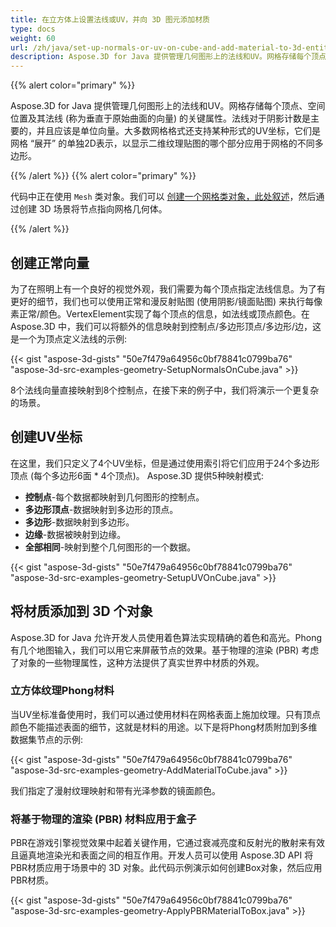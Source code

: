 ```yaml
---
title: 在立方体上设置法线或UV，并向 3D 图元添加材质
type: docs
weight: 60
url: /zh/java/set-up-normals-or-uv-on-cube-and-add-material-to-3d-entities/
description: Aspose.3D for Java 提供管理几何图形上的法线和UV。网格存储每个顶点、空间位置及其法线 (称为垂直于原始曲面的向量) 的关键属性。法线对于阴影计数是主要的，并且应该是单位向量。大多数网格格式还支持某种形式的UV坐标，它们是网格 “展开” 的单独2D表示，以显示二维纹理贴图的哪个部分应用于网格的不同多边形。
---
```

{{% alert color="primary" %}}

Aspose.3D for Java 提供管理几何图形上的法线和UV。网格存储每个顶点、空间位置及其法线 (称为垂直于原始曲面的向量) 的关键属性。法线对于阴影计数是主要的，并且应该是单位向量。大多数网格格式还支持某种形式的UV坐标，它们是网格 “展开” 的单独2D表示，以显示二维纹理贴图的哪个部分应用于网格的不同多边形。

{{% /alert %}} {{% alert color="primary" %}}

代码中正在使用 `Mesh` 类对象。我们可以 [创建一个网格类对象，此处叙述](https://docs.aspose.com/3d/java/create-3d-mesh-and-scene/)，然后通过创建 3D 场景将节点指向网格几何体。

{{% /alert %}}
##  **创建正常向量**
为了在照明上有一个良好的视觉外观，我们需要为每个顶点指定法线信息。为了有更好的细节，我们也可以使用正常和漫反射贴图 (使用阴影/镜面贴图) 来执行每像素正常/颜色。VertexElement实现了每个顶点的信息，如法线或顶点颜色。在 Aspose.3D 中，我们可以将额外的信息映射到控制点/多边形顶点/多边形/边，这是一个为顶点定义法线的示例:

{{< gist "aspose-3d-gists" "50e7f479a64956c0bf78841c0799ba76" "aspose-3d-src-examples-geometry-SetupNormalsOnCube.java" >}}


8个法线向量直接映射到8个控制点，在接下来的例子中，我们将演示一个更复杂的场景。
##  **创建UV坐标**
在这里，我们只定义了4个UV坐标，但是通过使用索引将它们应用于24个多边形顶点 (每个多边形6面 * 4个顶点)。
Aspose.3D 提供5种映射模式:

- **控制点**-每个数据都映射到几何图形的控制点。
- **多边形顶点**-数据映射到多边形的顶点。
- **多边形**-数据映射到多边形。
- **边缘**-数据被映射到边缘。
- **全部相同**-映射到整个几何图形的一个数据。



{{< gist "aspose-3d-gists" "50e7f479a64956c0bf78841c0799ba76" "aspose-3d-src-examples-geometry-SetupUVOnCube.java" >}}
##  **将材质添加到 3D 个对象**
Aspose.3D for Java 允许开发人员使用着色算法实现精确的着色和高光。Phong有几个地图输入，我们可以用它来屏蔽节点的效果。基于物理的渲染 (PBR) 考虑了对象的一些物理属性，这种方法提供了真实世界中材质的外观。
###  **立方体纹理Phong材料**
当UV坐标准备使用时，我们可以通过使用材料在网格表面上施加纹理。只有顶点颜色不能描述表面的细节，这就是材料的用途。以下是将Phong材质附加到多维数据集节点的示例:

{{< gist "aspose-3d-gists" "50e7f479a64956c0bf78841c0799ba76" "aspose-3d-src-examples-geometry-AddMaterialToCube.java" >}}


我们指定了漫射纹理映射和带有光泽参数的镜面颜色。
###  **将基于物理的渲染 (PBR) 材料应用于盒子**
PBR在游戏引擎视觉效果中起着关键作用，它通过衰减亮度和反射光的散射来有效且逼真地渲染光和表面之间的相互作用。开发人员可以使用 Aspose.3D API 将PBR材质应用于场景中的 3D 对象。此代码示例演示如何创建Box对象，然后应用PBR材质。

{{< gist "aspose-3d-gists" "50e7f479a64956c0bf78841c0799ba76" "aspose-3d-src-examples-geometry-ApplyPBRMaterialToBox.java" >}}

